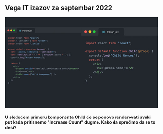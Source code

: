 ## Vega IT izazov za septembar 2022 


![App Screenshot](https://github.com/nstVanja/Cysecor-JS/blob/f277519f4fbf7e7c1300aa969260c395813b527a/img/sept2022.jpg)


#### U sledećem primeru komponenta Child će se ponovo renderovati svaki put kada pritisnemo "Increase Count" dugme. Kako da sprečimo da se to desi?

